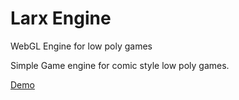 # Larx Engine
WebGL Engine for low poly games

Simple Game engine for comic style low poly games.

[Demo](http://larx.albounty.net)